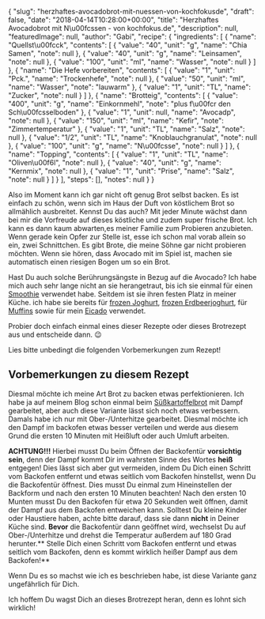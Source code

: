 {
    "slug": "herzhaftes-avocadobrot-mit-nuessen-von-kochfokusde",
    "draft": false,
    "date": "2018-04-14T10:28:00+00:00",
    "title": "Herzhaftes Avocadobrot mit N\u00fcssen - von kochfokus.de",
    "description": null,
    "featuredImage": null,
    "author": "Gabi",
    "recipe": {
        "ingredients": [
            {
                "name": "Quellst\u00fcck",
                "contents": [
                    {
                        "value": "40",
                        "unit": "g",
                        "name": "Chia Samen",
                        "note": null
                    },
                    {
                        "value": "40",
                        "unit": "g",
                        "name": "Leinsamen",
                        "note": null
                    },
                    {
                        "value": "100",
                        "unit": "ml",
                        "name": "Wasser",
                        "note": null
                    }
                ]
            },
            {
                "name": "Die Hefe vorbereiten",
                "contents": [
                    {
                        "value": "1",
                        "unit": "Pck.",
                        "name": "Trockenhefe",
                        "note": null
                    },
                    {
                        "value": "50",
                        "unit": "ml",
                        "name": "Wasser",
                        "note": "lauwarm"
                    },
                    {
                        "value": "1",
                        "unit": "TL",
                        "name": "Zucker",
                        "note": null
                    }
                ]
            },
            {
                "name": "Brotteig",
                "contents": [
                    {
                        "value": "400",
                        "unit": "g",
                        "name": "Einkornmehl",
                        "note": "plus f\u00fcr den Sch\u00fcsselboden"
                    },
                    {
                        "value": "1",
                        "unit": null,
                        "name": "Avocadp",
                        "note": null
                    },
                    {
                        "value": "150",
                        "unit": "ml",
                        "name": "Kefir",
                        "note": "Zimmertemperatur"
                    },
                    {
                        "value": "1",
                        "unit": "TL",
                        "name": "Salz",
                        "note": null
                    },
                    {
                        "value": "1\/2",
                        "unit": "TL",
                        "name": "Knoblauchgranulat",
                        "note": null
                    },
                    {
                        "value": "100",
                        "unit": "g",
                        "name": "N\u00fcsse",
                        "note": null
                    }
                ]
            },
            {
                "name": "Topping",
                "contents": [
                    {
                        "value": "1",
                        "unit": "TL",
                        "name": "Oliven\u00f6l",
                        "note": null
                    },
                    {
                        "value": "40",
                        "unit": "g",
                        "name": "Kernmix",
                        "note": null
                    },
                    {
                        "value": "1",
                        "unit": "Prise",
                        "name": "Salz",
                        "note": null
                    }
                ]
            }
        ],
        "steps": [],
        "notes": null
    }
}

Also im Moment kann ich gar nicht oft genug Brot selbst backen. Es ist einfach zu schön, wenn sich im Haus der Duft von köstlichem Brot so allmählich ausbreitet. Kennst Du das auch? Mit jeder Minute wächst dann bei mir die Vorfreude auf dieses köstliche und zudem super frische Brot. Ich kann es dann kaum abwarten,es meiner Familie zum Probieren anzubieten. Wenn gerade kein Opfer zur Stelle ist, esse ich schon mal vorab allein so ein, zwei Schnittchen. Es gibt Brote, die meine Söhne gar nicht probieren möchten. Wenn sie hören, dass Avocado mit im Spiel ist, machen sie automatisch einen riesigen Bogen um so ein Brot.

Hast Du auch solche Berührungsängste in Bezug auf die Avocado? Ich habe mich auch sehr lange nicht an sie herangetraut, bis ich sie einmal für einen [Smoothie](hthttps://kochfokus.de/artikel/green-day-smoothie/tp:// "Smoothie") verwendet habe. Seitdem ist sie ihren festen Platz in meiner Küche. ich habe sie bereits für [frozen Joghurt](https://kochfokus.de/artikel/avocado-frozen-joghurt/ "frozen Joghurt"), [frozen Erdbeerjoghurt](https://kochfokus.de/artikel/frozen-erdbeer-joghurt-mit-basilikum/ "frozen Erdbeerjoghurt"), für [Muffins](https://kochfokus.de/artikel/unglaublich-einfache-dreierlei-avocado-schokoladen-muffins/ "Muffins") sowie für mein [Eicado](https://kochfokus.de/artikel/eicado/ "Eicado") verwendet.

Probier doch einfach einmal eines dieser Rezepte oder dieses Brotrezept aus und entscheide dann. 😉

Lies bitte unbedingt die folgenden Vorbemerkungen zum Rezept!

## Vorbemerkungen zu diesem Rezept

Diesmal möchte ich meine Art Brot zu backen etwas perfektionieren. Ich habe ja auf meinem Blog schon einmal beim [Süßkartoffelbrot](https://kochfokus.de/artikel/suesskartoffelbrot/ "Süßkartoffelbrot") mit Dampf gearbeitet, aber auch diese Variante lässt sich noch etwas verbessern. Damals habe ich nur mit Ober-/Unterhitze gearbeitet. Diesmal möchte ich den Dampf im backofen etwas besser verteilen und werde aus diesem Grund die ersten 10 Minuten mit Heißluft oder auch Umluft arbeiten.

**ACHTUNG!!!** Hierbei musst Du beim Öffnen der Backofentür **vorsichtig sein**, denn der Dampf kommt Dir im wahrsten Sinne des Wortes **heiß** entgegen! Dies lässt sich aber gut vermeiden, indem Du Dich einen Schritt vom Backofen entfernt und etwas seitlich vom Backofen hinstellst, wenn Du die Backofentür öffnest. Dies musst Du einmal zum Hineinstellen der Backform und nach den ersten 10 Minuten beachten! Nach den ersten 10 Munten musst Du den Backofen für etwa 20 Sekunden weit öffnen, damit der Dampf aus dem Backofen entweichen kann. Solltest Du kleine Kinder oder Haustiere haben, achte bitte darauf, dass sie dann **nicht** in Deiner Küche sind. **Bevor** die Backofentür dann geöffnet wird, wechselst Du auf Ober-/Unterhitze und drehst  die Temperatur außerdem auf 180 Grad herunter.** Stelle Dich einen Schritt vom Backofen entfernt und etwas seitlich vom Backofen, denn es kommt wirklich heißer Dampf aus dem Backofen!**

Wenn Du es so machst wie ich es beschrieben habe, ist diese Variante ganz ungefährlich für Dich.

Ich hoffem Du wagst Dich an dieses Brotrezept heran, denn es lohnt sich wirklich!